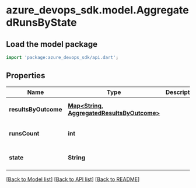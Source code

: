 # azure_devops_sdk.model.AggregatedRunsByState

## Load the model package
```dart
import 'package:azure_devops_sdk/api.dart';
```

## Properties
Name | Type | Description | Notes
------------ | ------------- | ------------- | -------------
**resultsByOutcome** | [**Map&lt;String, AggregatedResultsByOutcome&gt;**](AggregatedResultsByOutcome.md) |  | [optional] [default to {}]
**runsCount** | **int** |  | [optional] [default to null]
**state** | **String** |  | [optional] [default to null]

[[Back to Model list]](../README.md#documentation-for-models) [[Back to API list]](../README.md#documentation-for-api-endpoints) [[Back to README]](../README.md)


